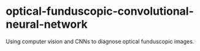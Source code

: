 # optical-funduscopic-convolutional-neural-network
Using computer vision  and CNNs to diagnose optical funduscopic images.
